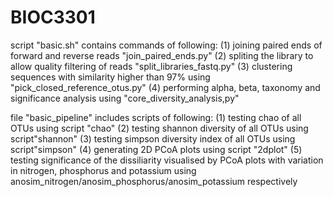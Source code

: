 # BIOC3301 
script "basic.sh" contains commands of following: 
(1) joining paired ends of forward and reverse reads "join_paired_ends.py"
(2) spliting the library to allow quality filtering of reads "split_libraries_fastq.py" 
(3) clustering sequences with similarity higher than 97% using  "pick_closed_reference_otus.py" 
(4) performing alpha, beta, taxonomy and significance analysis using "core_diversity_analysis,py"

file "basic_pipeline" includes scripts of following: 
(1) testing chao of all OTUs using script "chao" 
(2) testing shannon diversity of all OTUs using script"shannon"
(3) testing simpson diversity index of all OTUs using script"simpson"
(4) generating 2D PCoA plots using script "2dplot"
(5) testing significance of the dissiliarity visualised by PCoA plots with variation in nitrogen, phosphorus and potassium using anosim_nitrogen/anosim_phosphorus/anosim_potassium respectively 

